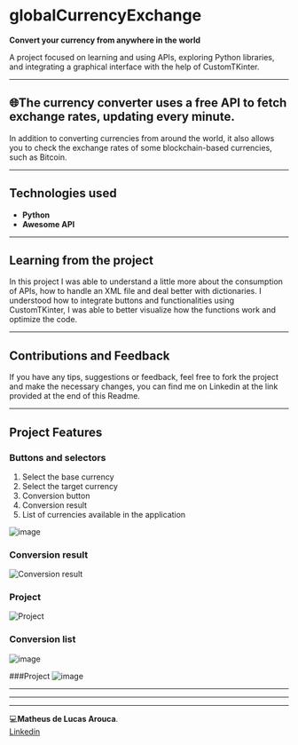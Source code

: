 # globalCurrencyExchange

 **Convert your currency from anywhere in the world**  

A project focused on learning and using APIs, exploring Python libraries, and integrating a graphical interface with the help of CustomTKinter.

---

## 🌐The currency converter uses a free API to fetch exchange rates, updating every minute.
In addition to converting currencies from around the world, it also allows you to check the exchange rates of some blockchain-based currencies, such as Bitcoin.

---

## Technologies used
- **Python**
- **Awesome API**

---

## Learning from the project
In this project I was able to understand a little more about the consumption of APIs, how to handle an XML file and deal better with dictionaries.
I understood how to integrate buttons and functionalities using CustomTKinter, I was able to better visualize how the functions work and optimize the code.  

---

## Contributions and Feedback 
If you have any tips, suggestions or feedback, feel free to fork the project and make the necessary changes, you can find me on Linkedin at the link provided at the end of this Readme. 

---


## Project Features

### Buttons and selectors
1) Select the base currency
2) Select the target currency
3) Conversion button
4) Conversion result
5) List of currencies available in the application
   
![image](https://github.com/user-attachments/assets/2748a314-fa45-4eab-8df1-f972f37abb7e)



### Conversion result
![Conversion result](https://github.com/user-attachments/assets/30d6f2bd-a192-4eb7-bd1f-da0bf22746cc)

### Project
![Project](https://github.com/user-attachments/assets/6f6370a6-1676-4d41-b77f-d8e26af82d71)

### Conversion list
![image](https://github.com/user-attachments/assets/c3c03303-dca6-4d35-b77c-8fd91f662d7b)

###Project
![image](https://github.com/user-attachments/assets/44a35db8-9b4c-42ac-aed2-2bdf5e8cd1f9)




---
---
---  

💻**Matheus de Lucas Arouca**.  
[Linkedin](www.linkedin.com/in/delucas027)
